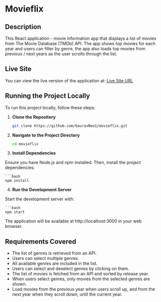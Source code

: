 # Movieflix

## Description

This React application - movie information app that displays a list of movies from The Movie Database (TMDb) API. The app shows top movies for each year and users can filter by genre, the app also loads top movies from previous / next years as the user scrolls through the list.

## Live Site

You can view the live version of the application at: [Live Site URL](https://gauravneo1.github.io/movieflix)

## Running the Project Locally

To run this project locally, follow these steps:

1. **Clone the Repository**

   ```bash
   git clone https://github.com/GauravNeo1/movieflix.git

2. **Navigate to the Project Directory**

    ```bash
    cd movieflix

3. **Install Dependencies**

Ensure you have Node.js and npm installed. Then, install the project dependencies:

    ```bash
    npm install

4. **Run the Development Server**

Start the development server with:

    ```bash
    npm start
    
The application will be available at http://localhost:3000 in your web browser.   


## Requirements Covered

- The list of genres is retrieved from an API.
- Users can select multiple genres.
- All available genres are included in the list.
- Users can select and deselect genres by clicking on them.
- The list of movies is fetched from an API and sorted by release year.
- When users select genres, only movies from the selected genres are shown.
- Load movies from the previous year when users scroll up, and from the next year when they scroll down, until the current year.

    

    
   


